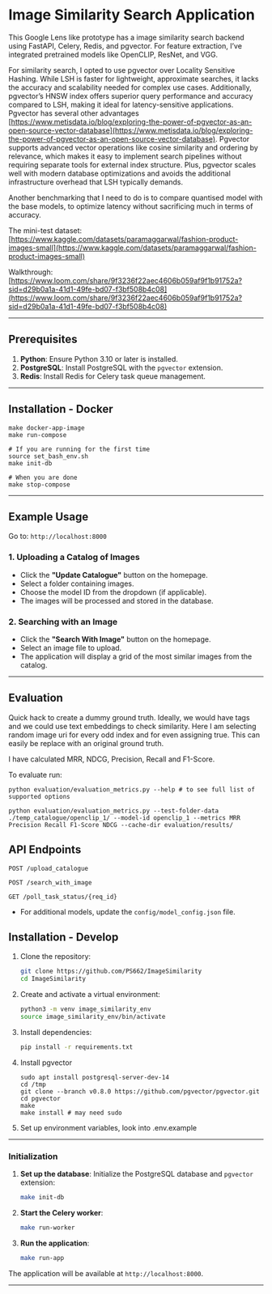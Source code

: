 
# Image Similarity Search Application

This Google Lens like prototype has a image similarity search backend using FastAPI, Celery, Redis, and pgvector. For feature extraction, I’ve integrated pretrained models like OpenCLIP, ResNet, and VGG.

For similarity search, I opted to use pgvector over Locality Sensitive Hashing. While LSH is faster for lightweight, approximate searches, it lacks the accuracy and scalability needed for complex use cases. Additionally, pgvector’s HNSW index offers superior query performance and accuracy compared to LSH, making it ideal for latency-sensitive applications. Pgvector has several other advantages  [https://www.metisdata.io/blog/exploring-the-power-of-pgvector-as-an-open-source-vector-database](https://www.metisdata.io/blog/exploring-the-power-of-pgvector-as-an-open-source-vector-database). Pgvector supports advanced vector operations like cosine similarity and ordering by relevance, which makes it easy to implement search pipelines without requiring separate tools for external index structure. Plus, pgvector scales well with modern database optimizations and avoids the additional infrastructure overhead that LSH typically demands.

Another benchmarking that I need to do is to compare quantised model with the base models, to optimize latency without sacrificing much in terms of accuracy.

The mini-test dataset: [https://www.kaggle.com/datasets/paramaggarwal/fashion-product-images-small](https://www.kaggle.com/datasets/paramaggarwal/fashion-product-images-small)

Walkthrough: [https://www.loom.com/share/9f3236f22aec4606b059af9f1b91752a?sid=d29b0a1a-41d1-49fe-bd07-f3bf508b4c08](https://www.loom.com/share/9f3236f22aec4606b059af9f1b91752a?sid=d29b0a1a-41d1-49fe-bd07-f3bf508b4c08)

---

## Prerequisites

1. **Python**: Ensure Python 3.10 or later is installed.
2. **PostgreSQL**: Install PostgreSQL with the `pgvector` extension.
3. **Redis**: Install Redis for Celery task queue management.


---

## Installation - Docker

```
make docker-app-image
make run-compose

# If you are running for the first time
source set_bash_env.sh
make init-db 

# When you are done
make stop-compose
```

---

## Example Usage

Go to: `http://localhost:8000`

### 1. **Uploading a Catalog of Images**

- Click the **"Update Catalogue"** button on the homepage.
- Select a folder containing images.
- Choose the model ID from the dropdown (if applicable).
- The images will be processed and stored in the database.

### 2. **Searching with an Image**

- Click the **"Search With Image"** button on the homepage.
- Select an image file to upload.
- The application will display a grid of the most similar images from the catalog.

---

## Evaluation

Quick hack to create a dummy ground truth. Ideally, we would have tags and we could use text embeddings to check similarity. Here I am selecting random image uri for every odd index and for even assigning true.
This can easily be replace with an original ground truth.

I have calculated MRR, NDCG, Precision, Recall and F1-Score.

To evaluate run:

```
python evaluation/evaluation_metrics.py --help # to see full list of supported options

python evaluation/evaluation_metrics.py --test-folder-data ./temp_catalogue/openclip_1/ --model-id openclip_1 --metrics MRR Precision Recall F1-Score NDCG --cache-dir evaluation/results/

```

## API Endpoints

`POST /upload_catalogue`  

`POST /search_with_image`  

`GET /poll_task_status/{req_id}`  


- For additional models, update the `config/model_config.json` file. 

## Installation - Develop

1. Clone the repository:
   ```bash
   git clone https://github.com/PS662/ImageSimilarity
   cd ImageSimilarity
   ```

2. Create and activate a virtual environment:
   ```bash
   python3 -m venv image_similarity_env
   source image_similarity_env/bin/activate
   ```

3. Install dependencies:
   ```bash
   pip install -r requirements.txt
   ```

4. Install pgvector

    ```
    sudo apt install postgresql-server-dev-14
    cd /tmp
    git clone --branch v0.8.0 https://github.com/pgvector/pgvector.git
    cd pgvector
    make
    make install # may need sudo
    ```

5. Set up environment variables, look into .env.example

---

### Initialization

1. **Set up the database**:
   Initialize the PostgreSQL database and `pgvector` extension:
   ```bash
   make init-db
   ```

2. **Start the Celery worker**:
   ```bash
   make run-worker
   ```

3. **Run the application**:
   ```bash
   make run-app
   ```

The application will be available at `http://localhost:8000`.

---